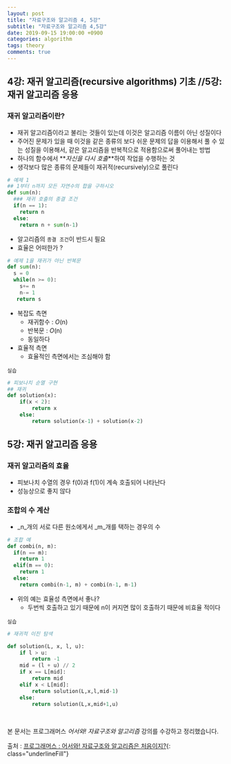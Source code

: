 ```yaml
---
layout: post
title: "자료구조와 알고리즘 4, 5강"
subtitle: "자료구조와 알고리즘 4,5강"
date: 2019-09-15 19:00:00 +0900
categories: algorithm
tags: theory
comments: true
---
```


## 4강: 재귀 알고리즘(recursive algorithms) 기초  //5강: 재귀 알고리즘 응용

### 재귀 알고리즘이란?

- 재귀 알고리즘이라고 불리는 것들이 있는데 이것은 알고리즘 이름이 아닌 성질이다
- 주어진 문제가 있을 때 이것을 같은 종류의 보다 쉬운 문제의 답을 이용해서 풀 수 있는 성질을 이용해서, 같은 알고리즘을 반복적으로 적용함으로써 풀어내는 방법
- 하나의 함수에서 **_자신을 다시 호출_**하여 작업을 수행하는 것
- 생각보다 많은 종류의 문제들이 재귀적(recursively)으로 풀린다

```python
# 예제 1
## 1부터 n까지 모든 자연수의 합을 구하시오
def sum(n):
  ### 재귀 호출의 종결 조건
  if(n == 1):
    return n
  else:
  	return n + sum(n-1)
```

- 알고리즘의 `종결 조건`이 반드시 필요
- 효율은 어떠한가 ?

```python
# 예제 1을 재귀가 아닌 반복문
def sum(n):
  s = 0
  while(n >= 0):
    s+= n
    n-= 1
   return s
```

- 복잡도 측면
  - 재귀함수 : _O_(n)
  - 반복문 : _O_(n)
  - 동일하다
- 효율적 측면
  - 효율적인 측면에서는 조심해야 함

`실습`

```python
# 피보나치 순열 구현
## 재귀
def solution(x):
    if(x < 2):
        return x
    else:
        return solution(x-1) + solution(x-2)
```



## 5강: 재귀 알고리즘 응용

### 재귀 알고리즘의 효율

- 피보나치 수열의 경우 f(0)과 f(1)이 계속 호출되어 나타난다
- 성능상으로 좋지 않다

### 조합의 수 계산

- _n_개의 서로 다른 원소에게서 _m_개를 택하는 경우의 수

```python
# 조합 예
def combi(n, m):
  if(n == m):
    return 1
  elif(m == 0):
    return 1
  else:
    return combi(n-1, m) + combi(n-1, m-1)
```

- 위의 예는 효율성 측면에서 좋나?
  - 두번씩 호출하고 있기 때문에 n이 커지면 많이 호출하기 때문에 비효율 적이다

`실습`

```python
# 재귀적 이진 탐색

def solution(L, x, l, u):
    if l > u:
        return -1
    mid = (l + u) // 2
    if x == L[mid]:
        return mid
    elif x < L[mid]:
        return solution(L,x,l,mid-1)
    else:
        return solution(L,x,mid+1,u)
```

<br>

본 문서는 프로그래머스 *어서와! 자료구조와 알고리즘* 강의를 수강하고 정리했습니다.

출처 : [프로그래머스 : 어서와! 자료구조와 알고리즘은 처음이지?](https://programmers.co.kr/learn/courses/57){: class="underlineFill"}